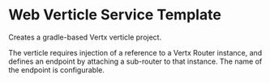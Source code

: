 # Web Verticle Service Template

Creates a gradle-based Vertx verticle project.

The verticle requires injection of a reference to a Vertx Router instance, and 
defines an endpoint by attaching a sub-router to that instance.  The name of
the endpoint is configurable.